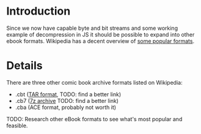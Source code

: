 # Introduction #

Since we now have capable byte and bit streams and some working example of decompression in JS it should be possible to expand into other ebook formats.  Wikipedia has a decent overview of [some popular formats](http://en.wikipedia.org/wiki/Comparison_of_e-book_formats).

# Details #

There are three other comic book archive formats listed on Wikipedia:

  * .cbt ([TAR format](http://www.mkssoftware.com/docs/man4/tar.4.asp), TODO: find a better link)
  * .cb7 ([7z archive](http://www.7-zip.org/7z.html) TODO: find a better link)
  * .cba (ACE format, probably not worth it)

TODO: Research other eBook formats to see what's most popular and feasible.